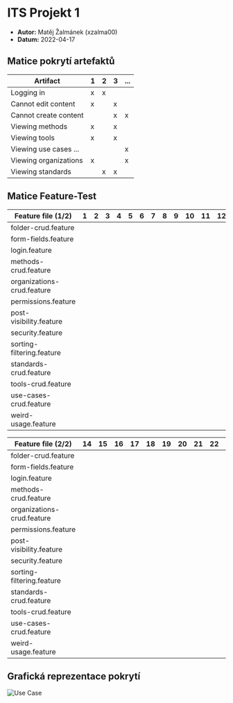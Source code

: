 # ITS Projekt 1

- **Autor:** Matěj Žalmánek (xzalma00)
- **Datum:** 2022-04-17

## Matice pokrytí artefaktů

| Artifact | 1 | 2 | 3 | ... |
|----------|---|---|---|-----|
| Logging in | x | x |   |     |
| Cannot edit content | x |   | x |     |
| Cannot create content |   |   | x |  x   |
| Viewing methods | x |  | x | |
| Viewing tools | x |  | x | |
| Viewing use cases ... | | | | x |
| Viewing organizations | x |  |  |  x  |
| Viewing standards |   | x | x |    |

## Matice Feature-Test

| Feature file (1/2) | 1 | 2 | 3 | 4 | 5 | 6 | 7 | 8 | 9 | 10 | 11 | 12 | 13 |
|---------------|---|---|---|---|---|---|---|---|---|---|---|---|---|
| folder-crud.feature |  |  |  |  |  |  |  |  |  |  |  |  |  |
| form-fields.feature |  |  |  |  |  |  |  |  |  |  |  |  |  |
| login.feature |  |  |  |  |  |  |  |  |  |  |  |  |  |
| methods-crud.feature |  |  |  |  |  |  |  |  |  |  |  |  |  |
| organizations-crud.feature |  |  |  |  |  |  |  |  |  |  |  |  |  |
| permissions.feature |  |  |  |  |  |  |  |  |  |  |  |  |  |
| post-visibility.feature |  |  |  |  |  |  |  |  |  |  |  |  |  |
| security.feature |  |  |  |  |  |  |  |  |  |  |  |  |  |
| sorting-filtering.feature |  |  |  |  |  |  |  |  |  |  |  |  |  |
| standards-crud.feature |  |  |  |  |  |  |  |  |  |  |  |  |  |
| tools-crud.feature |  |  |  |  |  |  |  |  |  |  |  |  |  |
| use-cases-crud.feature |  |  |  |  |  |  |  |  |  |  |  |  |  |
| weird-usage.feature |  |  |  |  |  |  |  |  |  |  |  |  |  |



| Feature file (2/2) | 14 | 15 | 16 | 17 | 18 | 19 | 20 | 21 | 22 | 23 | 24 | 25 | 26 |
|---------------|---|---|---|---|---|---|---|---|---|---|---|---|---|
| folder-crud.feature |  |  |  |  |  |  |  |  |  |  |  |  |  |
| form-fields.feature |  |  |  |  |  |  |  |  |  |  |  |  |  |
| login.feature |  |  |  |  |  |  |  |  |  |  |  |  |  |
| methods-crud.feature |  |  |  |  |  |  |  |  |  |  |  |  |  |
| organizations-crud.feature |  |  |  |  |  |  |  |  |  |  |  |  |  |
| permissions.feature |  |  |  |  |  |  |  |  |  |  |  |  |  |
| post-visibility.feature |  |  |  |  |  |  |  |  |  |  |  |  |  |
| security.feature |  |  |  |  |  |  |  |  |  |  |  |  |  |
| sorting-filtering.feature |  |  |  |  |  |  |  |  |  |  |  |  |  |
| standards-crud.feature |  |  |  |  |  |  |  |  |  |  |  |  |  |
| tools-crud.feature |  |  |  |  |  |  |  |  |  |  |  |  |  |
| use-cases-crud.feature |  |  |  |  |  |  |  |  |  |  |  |  |  |
| weird-usage.feature |  |  |  |  |  |  |  |  |  |  |  |  |  |

## Grafická reprezentace pokrytí

![Use Case](UseCase.png)

